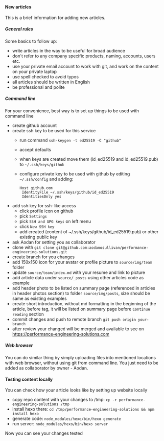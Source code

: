 #### New articles

This is a brief information for adding new articles.

##### General rules

Some basics to follow up:

 * write articles in the way to be useful for broad audience
 * don't refer to any company specific products, naming, accounts, users etc.
 * use your private email account to work with git, and work on the content on your private laptop
 * use spell checked to avoid typos
 * all articles should be written in English
 * be professional and polite

##### Command line

For your convenience, best way is to set up things to be used with command line

 * create github account
 * create ssh key to be used for this service
   * run command `ssh-keygen -t ed25519 -C "github"`
   * accept defaults
   * when keys are created move them (id_ed25519 and id_ed25519.pub) to `~/.ssh/keys/github`
   * configure private key to be used with github by editing `~/.ssh/config` and adding:

         Host github.com
          IdentityFile ~/.ssh/keys/github/id_ed25519
          IdentitiesOnly yes

 * add ssh key for ssh-like access
   * click profile icon on github
   * pick `Settings`
   * pick `SSH and GPG keys` on left menu
   * click `New SSH key`
   * add created (content of  ~/.ssh/keys/github/id_ed25519.pub) or other existing public key
 * ask Aodan for setting you as collaborator
 * clone with `git clone git@github.com:aodanosullivan/performance-engineering-solutions.git`
 * create branch for you changes
 * add 150x150 icon for your avatar or profile picture to `source/img/team` folder
 * update `source/team/index.md` with your resume and link to picture
 * add article data under `source/_posts` using other articles code as example
 * add header photo to be listed on summary page (referenced in articles in header photos section) to folder `source/img/posts`, size should be same as existing examples
 * create short introduction, without md formatting in the beginning of the article, before <!--more--> tag, it will be listed on summary page before `Continue reading` section
 * commit changes and push to remote branch `git push origin your-branch`
 * after review your changed will be merged and available to see on https://performance-engineering-solutions.com

##### Web browser

You can do similar thing by simply uploading files into mentioned locations with web browser, without using git from command line. You just need to be added as collaborator by owner - Aodan.

#### Testing content locally

You can check how your article looks like by setting up website locally

 * copy repo content with your changes to /tmp: `cp -r performance-engineering-solutions /tmp`
 * install hexo there: `cd /tmp/performance-engineering-solutions && npm install hexo`
 * generate code: `node_modules/hexo/bin/hexo generate`
 * run server: `node_modules/hexo/bin/hexo server`

Now you can see your changes tested
